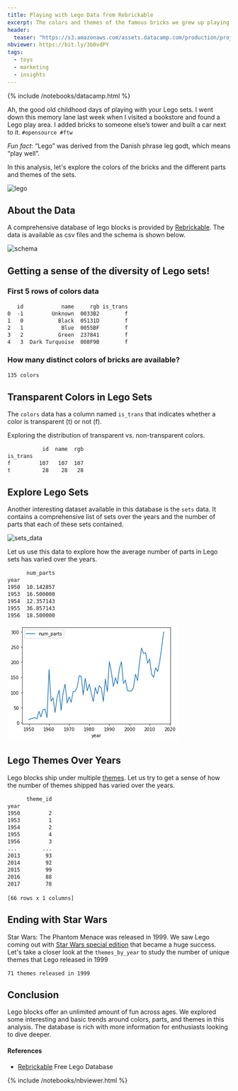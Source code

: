 ```yaml
---
title: Playing with Lego Data from Rebrickable
excerpt: The colors and themes of the famous bricks we grew up playing with
header:
  teaser: "https://s3.amazonaws.com/assets.datacamp.com/production/project_10/datasets/lego-bricks.jpeg"
nbviewer: https://bit.ly/3b0vdPY
tags:
  - toys
  - marketing
  - insights
---
```

{% include /notebooks/datacamp.html %} 

Ah, the good old childhood days of playing with your Lego sets. I went down this memory lane last week when I visited a bookstore and found a Lego play area. I added bricks to someone else’s tower and built a car next to it. `#opensource #ftw`

*Fun fact*: “Lego” was derived from the Danish phrase leg godt, which means “play well”.

<p>In this analysis, let's explore the colors of the bricks and the different parts and themes of the sets.</p>
<p><img src="https://s3.amazonaws.com/assets.datacamp.com/production/project_10/datasets/lego-bricks.jpeg" alt="lego"></p>

## About the Data
<p>A comprehensive database of lego blocks is provided by <a href="https://rebrickable.com/downloads/">Rebrickable</a>. The data is available as csv files and the schema is shown below.</p>
<p><img src="https://s3.amazonaws.com/assets.datacamp.com/production/project_10/datasets/downloads_schema.png" alt="schema"></p>

## Getting a sense of the diversity of Lego sets!
### First 5 rows of colors data

       id            name     rgb is_trans
    0  -1         Unknown  0033B2        f
    1   0           Black  05131D        f
    2   1            Blue  0055BF        f
    3   2           Green  237841        f
    4   3  Dark Turquoise  008F9B        f


### How many distinct colors of bricks are available?

    135 colors


## Transparent Colors in Lego Sets 
<p>The <code>colors</code> data has a column named <code>is_trans</code> that indicates whether a color is transparent (t) or not (f).</p> 
<p>Exploring the distribution of transparent vs. non-transparent colors.</p>

               id  name  rgb
    is_trans                
    f         107   107  107
    t          28    28   28


## Explore Lego Sets
<p>Another interesting dataset available in this database is the <code>sets</code> data. It contains a comprehensive list of sets over the years and the number of parts that each of these sets contained.</p>
<p><img src="https://imgur.com/1k4PoXs.png" alt="sets_data"></p>
<p>Let us use this data to explore how the average number of parts in Lego sets has varied over the years.</p>

          num_parts
    year           
    1950  10.142857
    1953  16.500000
    1954  12.357143
    1955  36.857143
    1956  18.500000
    
<img src="/assets/images/lego_files/lego_9_2.png">
    


## Lego Themes Over Years
<p>Lego blocks ship under multiple <a href="https://shop.lego.com/en-US/Themes">themes</a>. Let us try to get a sense of how the number of themes shipped has varied over the years.</p>

          theme_id
    year          
    1950         2
    1953         1
    1954         2
    1955         4
    1956         3
    ...        ...
    2013        93
    2014        92
    2015        99
    2016        88
    2017        78
    
    [66 rows x 1 columns]


## Ending with Star Wars
<p>Star Wars: The Phantom Menace was released in 1999. We saw Lego coming out with <a href="https://www.brothers-brick.com/2019/04/09/the-story-behind-the-1999-launch-of-lego-star-wars-feature/">Star Wars special edition</a> that became a huge success. Let's take a closer look at the <code>themes_by_year</code> to study the number of unique themes that Lego released in 1999</p>

    71 themes released in 1999


## Conclusion
<p>Lego blocks offer an unlimited amount of fun across ages. We explored some interesting and basic trends around colors, parts, and themes in this analysis. The database is rich with more information for enthusiasts looking to dive deeper.</p>

#### References
- [Rebrickable](https://rebrickable.com/downloads/) Free Lego Database

{% include /notebooks/nbviewer.html %}
